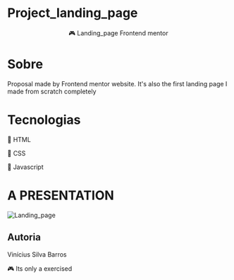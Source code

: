 # Project_landing_page
<p align="center" > &#127918 Landing_page Frontend mentor </p>


# Sobre
Proposal made by Frontend mentor website. It's also the first landing page I made from scratch completely

# Tecnologias
<p> &#127919 HTML</p>
<p> &#127919 CSS </p>
<p> &#127919 Javascript <p>

# A PRESENTATION

  ![Landing_page](https://user-images.githubusercontent.com/58434465/128177763-21db54f6-61b0-43fe-a419-859be1ea013c.gif)


## Autoria

Vinícius Silva Barros
<p>
&#127918 Its only  a exercised</p>
